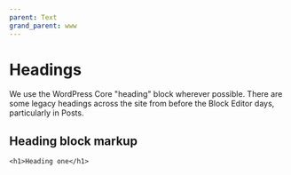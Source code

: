```yaml
---
parent: Text
grand_parent: www
---
```


# Headings

We use the WordPress Core "heading" block wherever possible. There are some legacy headings across the site from before the Block Editor days, particularly in Posts.

## Heading block markup

```
<h1>Heading one</h1>
```
